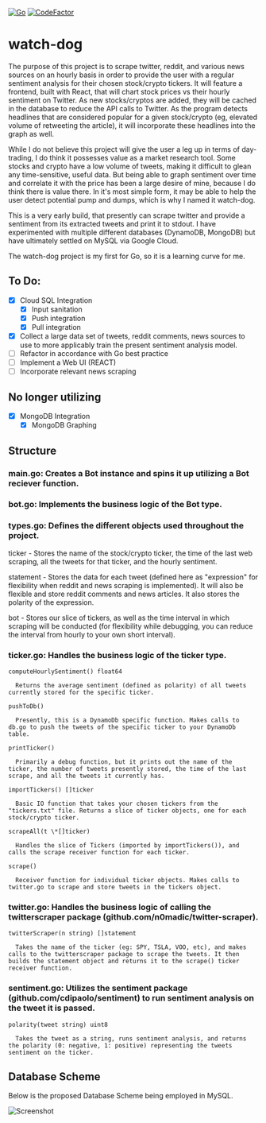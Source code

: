 [![Go](https://github.com/jonreesman/watch-dog/actions/workflows/go.yml/badge.svg)](https://github.com/jonreesman/watch-dog/actions/workflows/go.yml)
[![CodeFactor](https://www.codefactor.io/repository/github/jonreesman/watch-dog/badge)](https://www.codefactor.io/repository/github/jonreesman/watch-dog)
# watch-dog
The purpose of this project is to scrape twitter, reddit, and various news sources on an hourly basis in order to provide the user with a regular sentiment analysis for their chosen stock/crypto tickers. It will feature a frontend, built with React, that will chart stock prices vs their hourly sentiment on Twitter. As new stocks/cryptos are added, they will be cached in the database to reduce the API calls to Twitter. As the program detects headlines that are considered popular for a given stock/crypto (eg, elevated volume of retweeting the article), it will incorporate these headlines into the graph as well.

While I do not believe this project will give the user a leg up in terms of day-trading, I do think it possesses value as a market research tool. Some stocks and crypto have a low volume of tweets, making it difficult to glean any time-sensitive, useful data. But being able to graph sentiment over time and correlate it with the price has been a large desire of mine, because I do think there is value there. In it's most simple form, it may be able to help the user detect potential pump and dumps, which is why I named it watch-dog.

This is a very early build, that presently can scrape twitter and provide a sentiment from its extracted tweets and print it to stdout. I have experimented with multiple different databases (DynamoDB, MongoDB) but have ultimately settled on MySQL via Google Cloud.

The watch-dog project is my first for Go, so it is a learning curve for me.

## To Do:
- [x] Cloud SQL Integration
   - [x] Input sanitation
   - [x] Push integration
   - [x] Pull integration
- [x] Collect a large data set of tweets, reddit comments, news sources to use to more applicably train the present sentiment analysis model.
- [ ] Refactor in accordance with Go best practice 
- [ ] Implement a Web UI (REACT)
- [ ] Incorporate relevant news scraping

## No longer utilizing
- [x] MongoDB Integration
   - [x] MongoDB Graphing

## Structure

### main.go: Creates a Bot instance and spins it up utilizing a Bot reciever function.

### bot.go: Implements the business logic of the Bot type.

### types.go: Defines the different objects used throughout the project.
  
  ticker - Stores the name of the stock/crypto ticker, the time of the last web scraping, all the tweets for that ticker, and the hourly sentiment.
  
  statement - Stores the data for each tweet (defined here as "expression" for flexibility when reddit and news scraping is implemented). It will also be flexible and store reddit comments and news articles. It also stores the polarity of the expression.
  
  bot - Stores our slice of tickers, as well as the time interval in which scraping will be conducted (for flexibility while debugging, you can reduce the interval from hourly to your own short interval).
  
### ticker.go: Handles the business logic of the ticker type.

```computeHourlySentiment() float64```

      Returns the average sentiment (defined as polarity) of all tweets currently stored for the specific ticker.
      
```pushToDb()```

      Presently, this is a DynamoDb specific function. Makes calls to db.go to push the tweets of the specific ticker to your DynamoDb table.
  
```printTicker()```
      
      Primarily a debug function, but it prints out the name of the ticker, the number of tweets presently stored, the time of the last scrape, and all the tweets it currently has.
  
```importTickers() []ticker```
      
      Basic IO function that takes your chosen tickers from the "tickers.txt" file. Returns a slice of ticker objects, one for each stock/crypto ticker.
      
```scrapeAll(t \*[]ticker)```
      
      Handles the slice of Tickers (imported by importTickers()), and calls the scrape receiver function for each ticker.
  
```scrape()```
      
      Receiver function for individual ticker objects. Makes calls to twitter.go to scrape and store tweets in the tickers object.
      
### twitter.go: Handles the business logic of calling the twitterscraper package (github.com/n0madic/twitter-scraper).
  
```twitterScraper(n string) []statement```
      
      Takes the name of the ticker (eg: SPY, TSLA, VOO, etc), and makes calls to the twitterscraper package to scrape the tweets. It then builds the statement object and returns it to the scrape() ticker receiver function.
      
### sentiment.go: Utilizes the sentiment package (github.com/cdipaolo/sentiment) to run sentiment analysis on the tweet it is passed.
  
```polarity(tweet string) uint8```
      
      Takes the tweet as a string, runs sentiment analysis, and returns the polarity (0: negative, 1: positive) representing the tweets sentiment on the ticker.


## Database Scheme
Below is the proposed Database Scheme being employed in MySQL.

![Screenshot](readme_resources/DB_Scheme.png)
